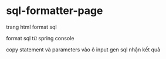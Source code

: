 # sql-formatter-page
trang html format sql

format sql từ spring console

copy statement và parameters vào ô input
gen sql
nhận kết quả
